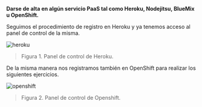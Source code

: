 **Darse de alta en algún servicio PaaS tal como Heroku, Nodejitsu, BlueMix u OpenShift.**

Seguimos el procedimiento de registro en Heroku y ya tenemos acceso al panel de control de la misma.

![heroku](https://i.gyazo.com/26726e09a73b6681e42277dfe887e214.png)
> Figura 1. Panel de control de Heroku.

De la misma manera nos registramos también en OpenShift para realizar los siguientes ejercicios.

![openshift](https://i.gyazo.com/4055e2c3daaa0a62f1a5b9993376c6a0.png)
>Figura 2. Panel de control de Openshift.
